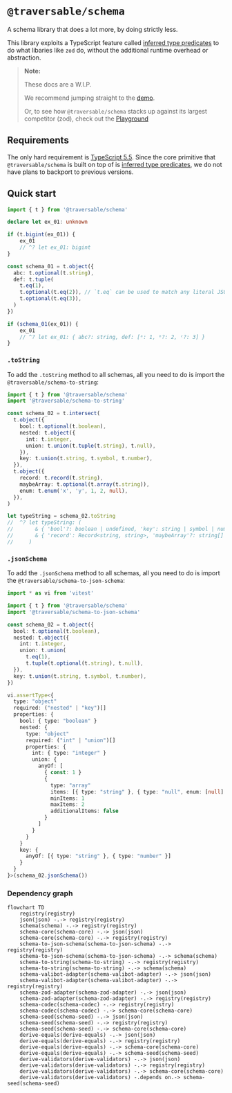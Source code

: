 # `@traversable/schema`

A schema library that does a lot more, by doing strictly less.

This library exploits a TypeScript feature called
[inferred type predicates](https://devblogs.microsoft.com/typescript/announcing-typescript-5-5/#inferred-type-predicates)
to do what libaries like `zod` do, without the additional runtime overhead or abstraction.

> **Note:**
>
> These docs are a W.I.P.
>
> We recommend jumping straight to the [demo](https://tsplay.dev/NaBrBm).
>
> Or, to see how `@traversable/schema` stacks up against
> its largest competitor (zod), check out the [Playground](https://tsplay.dev/NaBrBm)

## Requirements

The only hard requirement is [TypeScript 5.5](https://devblogs.microsoft.com/typescript/announcing-typescript-5-5/).
Since the core primitive that `@traversable/schema` is built on top of is
[inferred type predicates](https://devblogs.microsoft.com/typescript/announcing-typescript-5-5/#inferred-type-predicates),
we do not have plans to backport to previous versions.

## Quick start

```typescript
import { t } from '@traversable/schema'

declare let ex_01: unknown

if (t.bigint(ex_01)) {
    ex_01
    // ^? let ex_01: bigint
}

const schema_01 = t.object({
  abc: t.optional(t.string),
  def: t.tuple(
    t.eq(1),
    t.optional(t.eq(2)), // `t.eq` can be used to match any literal JSON value
    t.optional(t.eq(3)),
  )
})

if (schema_01(ex_01)) {
    ex_01
    // ^? let ex_01: { abc?: string, def: [ᵃ: 1, ᵇ?: 2, ᶜ?: 3] }
}
```

### `.toString`

To add the `.toString` method to all schemas, all you need to do is import the `@traversable/schema-to-string`:

```typescript
import { t } from '@traversable/schema'
import '@traversable/schema-to-string'

const schema_02 = t.intersect(
  t.object({
    bool: t.optional(t.boolean),
    nested: t.object({
      int: t.integer,
      union: t.union(t.tuple(t.string), t.null),
    }),
    key: t.union(t.string, t.symbol, t.number),
  }),
  t.object({
    record: t.record(t.string),
    maybeArray: t.optional(t.array(t.string)),
    enum: t.enum('x', 'y', 1, 2, null),
  }),
)

let typeString = schema_02.toString
//  ^? let typeString: (
//       & { 'bool'?: boolean | undefined, 'key': string | symbol | number, 'nested': { 'union': [string] | null, 'int': number } } 
//       & { 'record': Record<string, string>, 'maybeArray'?: string[] | undefined, 'enum': 'x' | 'y' | 1 | 2 | null }
//     )
```

### `.jsonSchema`

To add the `.jsonSchema` method to all schemas, all you need to do is import the `@traversable/schema-to-json-schema`:

```typescript
import * as vi from 'vitest'

import { t } from '@traversable/schema'
import '@traversable/schema-to-json-schema'

const schema_02 = t.object({
  bool: t.optional(t.boolean),
  nested: t.object({
    int: t.integer,
    union: t.union(
      t.eq(1), 
      t.tuple(t.optional(t.string), t.null),
  }),
  key: t.union(t.string, t.symbol, t.number),
})

vi.assertType<{
  type: "object"
  required: ("nested" | "key")[]
  properties: { 
    bool: { type: "boolean" }
    nested: { 
      type: "object"
      required: ("int" | "union")[]
      properties: { 
        int: { type: "integer" }
        union: {
          anyOf: [
            { const: 1 }
            { 
              type: "array"
              items: [{ type: "string" }, { type: "null", enum: [null] }]
              minItems: 1
              maxItems: 2
              additionalItems: false
            }
          ]
        }
      }
    }
    key: { 
      anyOf: [{ type: "string" }, { type: "number" }]
    }
  }
}>(schema_02.jsonSchema())
```

### Dependency graph

```mermaid
flowchart TD
    registry(registry)
    json(json) -.-> registry(registry)
    schema(schema) -.-> registry(registry)
    schema-core(schema-core) -.-> json(json)
    schema-core(schema-core) -.-> registry(registry)
    schema-to-json-schema(schema-to-json-schema) -.-> registry(registry)
    schema-to-json-schema(schema-to-json-schema) -.-> schema(schema)
    schema-to-string(schema-to-string) -.-> registry(registry)
    schema-to-string(schema-to-string) -.-> schema(schema)
    schema-valibot-adapter(schema-valibot-adapter) -.-> json(json)
    schema-valibot-adapter(schema-valibot-adapter) -.-> registry(registry)
    schema-zod-adapter(schema-zod-adapter) -.-> json(json)
    schema-zod-adapter(schema-zod-adapter) -.-> registry(registry)
    schema-codec(schema-codec) -.-> registry(registry)
    schema-codec(schema-codec) -.-> schema-core(schema-core)
    schema-seed(schema-seed) -.-> json(json)
    schema-seed(schema-seed) -.-> registry(registry)
    schema-seed(schema-seed) -.-> schema-core(schema-core)
    derive-equals(derive-equals) -.-> json(json)
    derive-equals(derive-equals) -.-> registry(registry)
    derive-equals(derive-equals) -.-> schema-core(schema-core)
    derive-equals(derive-equals) -.-> schema-seed(schema-seed)
    derive-validators(derive-validators) -.-> json(json)
    derive-validators(derive-validators) -.-> registry(registry)
    derive-validators(derive-validators) -.-> schema-core(schema-core)
    derive-validators(derive-validators) -.depends on.-> schema-seed(schema-seed)
```
